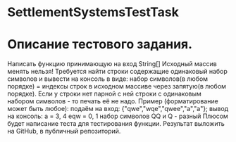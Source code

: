# SettlementSystemsTestTask

# Описание тестового задания.

Написать функцию принимающую на вход String[]
Исходный массив менять нельзя!
Требуется найти строки содержащие одинаковый набор символов и вывести на консоль в виде: набор символов(в любом порядке) = индексы строк в исходном массиве через запятую(в любом порядке).
Если у строки нет парной с ней строки с одинаковым набором символов - то печать её не надо.
Пример (форматирование может быть любое):
подаём на вход: {"qwe","wqe","qwee","a","a"};
вывод на консоль: a = 3, 4 eqw = 0, 1 набор символов QQ и Q - разный
Плюсом будет написание теста для тестирования функции.
Результат выложить на GitHub, в публичный репозиторий.